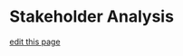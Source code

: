 # Stakeholder Analysis

<span class="edit-link"><a href="https://github.com/kumu/docs/blob/master/guides/stakeholder-analysis.md" target="_blank"><i class="fa fa-github"></i> edit this page</a></span>
